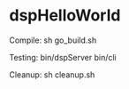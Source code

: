 dspHelloWorld
=============

Compile:
    sh go_build.sh

Testing:
    bin/dspServer
    bin/cli

Cleanup:
    sh cleanup.sh
